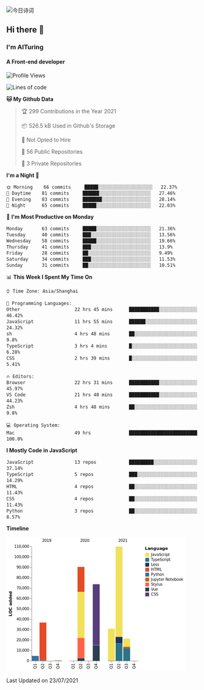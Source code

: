 <img alt="今日诗词" src="https://v2.jinrishici.com/one.svg?font-size=30&spacing=2&color=skyblue" style="max-width:100%; display: block; margin: 0 auto;">

## Hi there 👋
### I'm AITuring
#### A Front-end developer

<!-- <img src="./dhx.gif" width="400px"/> -->

<!--START_SECTION:waka-->
![Profile Views](http://img.shields.io/badge/Profile%20Views-0-blue)

![Lines of code](https://img.shields.io/badge/From%20Hello%20World%20I%27ve%20Written-367689%20lines%20of%20code-blue)

**🐱 My Github Data** 

> 🏆 299 Contributions in the Year 2021
 > 
> 📦 526.5 kB Used in Github's Storage 
 > 
> 🚫 Not Opted to Hire
 > 
> 📜 56 Public Repositories 
 > 
> 🔑 3 Private Repositories  
 > 
**I'm a Night 🦉** 

```text
🌞 Morning    66 commits     █████░░░░░░░░░░░░░░░░░░░░   22.37% 
🌆 Daytime    81 commits     ██████░░░░░░░░░░░░░░░░░░░   27.46% 
🌃 Evening    83 commits     ███████░░░░░░░░░░░░░░░░░░   28.14% 
🌙 Night      65 commits     █████░░░░░░░░░░░░░░░░░░░░   22.03%

```
📅 **I'm Most Productive on Monday** 

```text
Monday       63 commits     █████░░░░░░░░░░░░░░░░░░░░   21.36% 
Tuesday      40 commits     ███░░░░░░░░░░░░░░░░░░░░░░   13.56% 
Wednesday    58 commits     █████░░░░░░░░░░░░░░░░░░░░   19.66% 
Thursday     41 commits     ███░░░░░░░░░░░░░░░░░░░░░░   13.9% 
Friday       28 commits     ██░░░░░░░░░░░░░░░░░░░░░░░   9.49% 
Saturday     34 commits     ███░░░░░░░░░░░░░░░░░░░░░░   11.53% 
Sunday       31 commits     ██░░░░░░░░░░░░░░░░░░░░░░░   10.51%

```


📊 **This Week I Spent My Time On** 

```text
⌚︎ Time Zone: Asia/Shanghai

💬 Programming Languages: 
Other                    22 hrs 45 mins      ███████████░░░░░░░░░░░░░░   46.42% 
JavaScript               11 hrs 55 mins      ██████░░░░░░░░░░░░░░░░░░░   24.32% 
sh                       4 hrs 48 mins       ██░░░░░░░░░░░░░░░░░░░░░░░   9.8% 
TypeScript               3 hrs 4 mins        █░░░░░░░░░░░░░░░░░░░░░░░░   6.28% 
CSS                      2 hrs 39 mins       █░░░░░░░░░░░░░░░░░░░░░░░░   5.41%

🔥 Editors: 
Browser                  22 hrs 31 mins      ███████████░░░░░░░░░░░░░░   45.97% 
VS Code                  21 hrs 40 mins      ███████████░░░░░░░░░░░░░░   44.23% 
Zsh                      4 hrs 48 mins       ██░░░░░░░░░░░░░░░░░░░░░░░   9.8%

💻 Operating System: 
Mac                      49 hrs              █████████████████████████   100.0%

```

**I Mostly Code in JavaScript** 

```text
JavaScript               13 repos            █████████░░░░░░░░░░░░░░░░   37.14% 
TypeScript               5 repos             ███░░░░░░░░░░░░░░░░░░░░░░   14.29% 
HTML                     4 repos             ██░░░░░░░░░░░░░░░░░░░░░░░   11.43% 
CSS                      4 repos             ██░░░░░░░░░░░░░░░░░░░░░░░   11.43% 
Python                   3 repos             ██░░░░░░░░░░░░░░░░░░░░░░░   8.57%

```


**Timeline**

![Chart not found](https://raw.githubusercontent.com/AITuring/AITuring/main/charts/bar_graph.png) 


 Last Updated on 23/07/2021
<!--END_SECTION:waka-->


